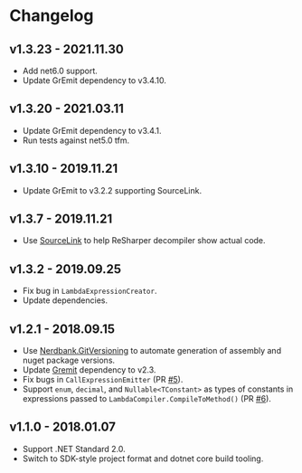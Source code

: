 # Changelog

## v1.3.23 - 2021.11.30
- Add net6.0 support.
- Update GrEmit dependency to v3.4.10.

## v1.3.20 - 2021.03.11
- Update GrEmit dependency to v3.4.1.
- Run tests against net5.0 tfm.

## v1.3.10 - 2019.11.21
- Update GrEmit to v3.2.2 supporting SourceLink.

## v1.3.7 - 2019.11.21
- Use [SourceLink](https://github.com/dotnet/sourcelink) to help ReSharper decompiler show actual code.

## v1.3.2 - 2019.09.25
- Fix bug in `LambdaExpressionCreator`.
- Update dependencies.

## v1.2.1 - 2018.09.15
- Use [Nerdbank.GitVersioning](https://github.com/AArnott/Nerdbank.GitVersioning) to automate generation of assembly 
  and nuget package versions.
- Update [Gremit](https://github.com/skbkontur/gremit) dependency to v2.3.
- Fix bugs in `CallExpressionEmitter` (PR [#5](https://github.com/skbkontur/GrobExp.Compiler/pull/5)).
- Support `enum`, `decimal`, and `Nullable<TConstant>` as types of constants in expressions passed 
  to `LambdaCompiler.CompileToMethod()` (PR [#6](https://github.com/skbkontur/GrobExp.Compiler/pull/6)).

## v1.1.0 - 2018.01.07
- Support .NET Standard 2.0.
- Switch to SDK-style project format and dotnet core build tooling.
